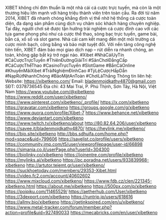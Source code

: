 XIBET không chỉ đơn thuần là một nhà cái cá cược trực tuyến, mà còn là một thương hiệu lớn mạnh với hàng triệu thành viên trên toàn cầu. Ra đời từ năm 2014, XIBET đã nhanh chóng khẳng định vị thế nhờ hệ thống cá cược toàn diện, đa dạng sản phẩm cùng dịch vụ chăm sóc khách hàng chuyên nghiệp. Tại đây, người chơi sẽ được tận hưởng trải nghiệm cá cược đỉnh cao với các tựa game phong phú như cá cược thể thao, sòng bạc trực tuyến, game bài, bắn cá, xổ số và slot game. Nhà cái cam kết mang đến một môi trường cá cược minh bạch, công bằng và bảo mật tuyệt đối. Với nền tảng công nghệ tiên tiến, XIBET đảm bảo mọi giao dịch nạp – rút diễn ra nhanh chóng, an toàn, không gặp bất kỳ trở ngại nào.
#Xibet #NhàCáiUyTín #CáCượcTrựcTuyến #ThiênĐườngGiảiTrí #SânChơiĐẳngCấp #CáCượcThểThao #CasinoTrựcTuyến #SlotGame #BắnCáOnline #KhuyếnMãiXibet #TrảiNghiệmĐỉnhCao #TỷLệCượcHấpDẫn #NạpRútNhanhChóng #BảoMậtAnToàn #ChơiLàThắng
Thông tin liên hệ:
Website: https://xibetkeno.com/
Email: bladenmojdkathy4870@gmail.com
SĐT: 0378736545
Địa chỉ: 43 Mai Trai, P. Phú Thịnh, Sơn Tây, Hà Nội, Việt Nam
https://www.youtube.com/@xibetkeno
https://www.reddit.com/user/xibetkeno/
https://www.pinterest.com/xibetkeno/_profile/
https://x.com/xibetkeno
https://gravatar.com/xibetkeno
https://groups.google.com/g/xibetkeno
https://www.quora.com/profile/Xibet-7
https://www.behance.net/xibetkeno
https://www.deviantart.com/xibetkeno
https://www.twitch.tv/xibetkeno/about
http://80.82.64.206/user/xibetkeno
https://savee.it/bladenmojdkathy4870/
https://heylink.me/xibetkeno/
https://bio.site/xibetkeno
http://bbs.sdhuifa.com/home.php?mod=space&uid=799606
https://savelist.co/profile/users/xibetkeno
https://community.jmp.com/t5/user/viewprofilepage/user-id/66898
https://simania.co.il/userPage.php?userId=304300
https://biolinky.co/xibetkeno
https://joinentre.com/profile/xibetkeno
https://mylinks.ai/xibetkeno
https://pc.poradna.net/users/933839968-xibetkeno
http://artutor.teiemt.gr/user/xibetkeno/
https://suckhoetoday.com/members/29353-Xibet.html
https://video.fc2.com/account/40602602
https://www.mixcloud.com/xibetkeno/
https://www.fdb.cz/clen/221345-xibetkeno.html
https://about.me/xibetkeno
https://500px.com/p/xibetkeno
https://poipiku.com/11465529/
https://aetherhub.com/User/xibetkeno
https://3dexport.com/xibetkeno
https://runtrip.jp/users/618616
https://allmy.bio/xibetkeno
https://getinkspired.com/en/u/xibetkeno/
https://www.metal-tracker.com/forum/member.php?action=profile&uid=927490033
https://mecabricks.com/en/user/xibetkeno

